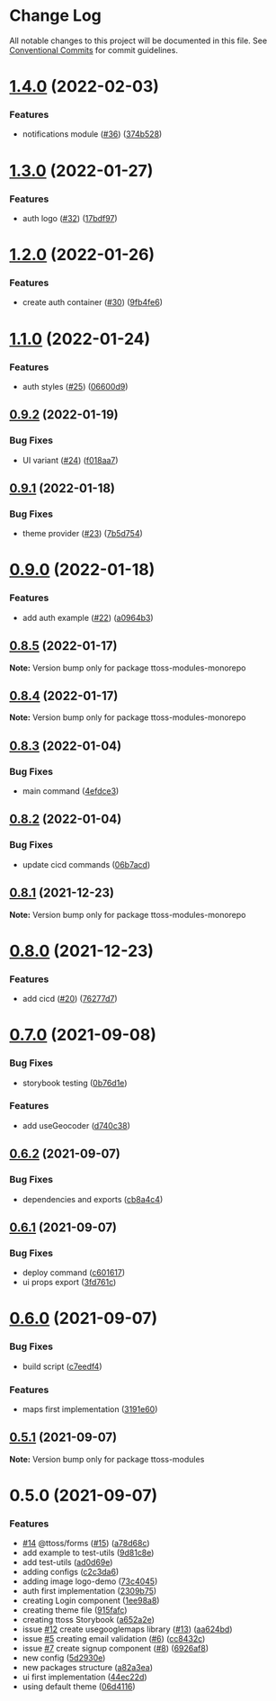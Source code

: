 # Change Log

All notable changes to this project will be documented in this file.
See [Conventional Commits](https://conventionalcommits.org) for commit guidelines.

# [1.4.0](https://github.com/ttoss/modules/compare/v1.3.0...v1.4.0) (2022-02-03)

### Features

- notifications module ([#36](https://github.com/ttoss/modules/issues/36)) ([374b528](https://github.com/ttoss/modules/commit/374b528e832bf7caee6fb742a8be7fdafbcbd297))

# [1.3.0](https://github.com/ttoss/modules/compare/v1.2.0...v1.3.0) (2022-01-27)

### Features

- auth logo ([#32](https://github.com/ttoss/modules/issues/32)) ([17bdf97](https://github.com/ttoss/modules/commit/17bdf978cc5f10c72452611c85778d6d75c3aa87))

# [1.2.0](https://github.com/ttoss/modules/compare/v1.1.0...v1.2.0) (2022-01-26)

### Features

- create auth container ([#30](https://github.com/ttoss/modules/issues/30)) ([9fb4fe6](https://github.com/ttoss/modules/commit/9fb4fe66fc2bdf8e116f2ebe7a94251655d0d06a))

# [1.1.0](https://github.com/ttoss/modules/compare/v0.9.2...v1.1.0) (2022-01-24)

### Features

- auth styles ([#25](https://github.com/ttoss/modules/issues/25)) ([06600d9](https://github.com/ttoss/modules/commit/06600d9ed24ec99ab563810edb3e7fbc99f58564))

## [0.9.2](https://github.com/ttoss/modules/compare/v0.9.1...v0.9.2) (2022-01-19)

### Bug Fixes

- UI variant ([#24](https://github.com/ttoss/modules/issues/24)) ([f018aa7](https://github.com/ttoss/modules/commit/f018aa7ed8b80b9787c88f096f060aedbed81957))

## [0.9.1](https://github.com/ttoss/modules/compare/v0.9.0...v0.9.1) (2022-01-18)

### Bug Fixes

- theme provider ([#23](https://github.com/ttoss/modules/issues/23)) ([7b5d754](https://github.com/ttoss/modules/commit/7b5d7542a7126954c55d67e7fb91c681a09e0996))

# [0.9.0](https://github.com/ttoss/modules/compare/v0.8.5...v0.9.0) (2022-01-18)

### Features

- add auth example ([#22](https://github.com/ttoss/modules/issues/22)) ([a0964b3](https://github.com/ttoss/modules/commit/a0964b3b62226c77e6deb603039ed8da47c20237))

## [0.8.5](https://github.com/ttoss/modules/compare/v0.8.4...v0.8.5) (2022-01-17)

**Note:** Version bump only for package ttoss-modules-monorepo

## [0.8.4](https://github.com/ttoss/modules/compare/v0.8.3...v0.8.4) (2022-01-17)

**Note:** Version bump only for package ttoss-modules-monorepo

## [0.8.3](https://github.com/ttoss/modules/compare/v0.8.2...v0.8.3) (2022-01-04)

### Bug Fixes

- main command ([4efdce3](https://github.com/ttoss/modules/commit/4efdce3341e432558f1bf757a40f50d6a76ca50f))

## [0.8.2](https://github.com/ttoss/modules/compare/v0.8.1...v0.8.2) (2022-01-04)

### Bug Fixes

- update cicd commands ([06b7acd](https://github.com/ttoss/modules/commit/06b7acde5a91cf4d77a75bc33997d377bbd64b3b))

## [0.8.1](https://github.com/ttoss/modules/compare/v0.8.0...v0.8.1) (2021-12-23)

**Note:** Version bump only for package ttoss-modules-monorepo

# [0.8.0](https://github.com/ttoss/modules/compare/v0.7.0...v0.8.0) (2021-12-23)

### Features

- add cicd ([#20](https://github.com/ttoss/modules/issues/20)) ([76277d7](https://github.com/ttoss/modules/commit/76277d7f0c5f0e01b33aa6864ab809768987eb9a))

# [0.7.0](https://github.com/ttoss/modules/compare/v0.6.2...v0.7.0) (2021-09-08)

### Bug Fixes

- storybook testing ([0b76d1e](https://github.com/ttoss/modules/commit/0b76d1e6b51c68325ede8322c8ba54cb8d85c325))

### Features

- add useGeocoder ([d740c38](https://github.com/ttoss/modules/commit/d740c38d38f38f724888fc544dfac09f86816efb))

## [0.6.2](https://github.com/ttoss/modules/compare/v0.6.1...v0.6.2) (2021-09-07)

### Bug Fixes

- dependencies and exports ([cb8a4c4](https://github.com/ttoss/modules/commit/cb8a4c40baacaf59c90a0468b0795aaa81c87935))

## [0.6.1](https://github.com/ttoss/modules/compare/v0.6.0...v0.6.1) (2021-09-07)

### Bug Fixes

- deploy command ([c601617](https://github.com/ttoss/modules/commit/c601617132b01d57b33934d509c44ee5788f5afe))
- ui props export ([3fd761c](https://github.com/ttoss/modules/commit/3fd761cf5e9c3081586a14b359195192a65874d0))

# [0.6.0](https://github.com/ttoss/modules/compare/v0.5.1...v0.6.0) (2021-09-07)

### Bug Fixes

- build script ([c7eedf4](https://github.com/ttoss/modules/commit/c7eedf4839238e290f4439eb47b5b22fc1126dfd))

### Features

- maps first implementation ([3191e60](https://github.com/ttoss/modules/commit/3191e609011d764586bb0e32664dc4d110413002))

## [0.5.1](https://github.com/ttoss/modules/compare/v0.5.0...v0.5.1) (2021-09-07)

**Note:** Version bump only for package ttoss-modules

# 0.5.0 (2021-09-07)

### Features

- [#14](https://github.com/ttoss/modules/issues/14) @ttoss/forms ([#15](https://github.com/ttoss/modules/issues/15)) ([a78d68c](https://github.com/ttoss/modules/commit/a78d68ca998929de0577316f1e5d8eeb13776874))
- add example to test-utils ([9d81c8e](https://github.com/ttoss/modules/commit/9d81c8ec8dfa3d6a23e645f9b26c1fcc95650417))
- add test-utils ([ad0d69e](https://github.com/ttoss/modules/commit/ad0d69e07acc82a2671389ba7691cffe846bd603))
- adding configs ([c2c3da6](https://github.com/ttoss/modules/commit/c2c3da6fe3af28510dc5f197e2d33b18908f85ec))
- adding image logo-demo ([73c4045](https://github.com/ttoss/modules/commit/73c40452042199d891642f3c83e337a80eda24cb))
- auth first implementation ([2309b75](https://github.com/ttoss/modules/commit/2309b7552b8e659254f334069999f04eaf3f57b0))
- creating Login component ([1ee98a8](https://github.com/ttoss/modules/commit/1ee98a81b1159c1bbe703398f9def9abab211dde))
- creating theme file ([915fafc](https://github.com/ttoss/modules/commit/915fafc46f88943106f2bfd90f3f69fd77cb2ca6))
- creating ttoss Storybook ([a652a2e](https://github.com/ttoss/modules/commit/a652a2ee473fba647a9dd32c1a90a35936a74107))
- issue [#12](https://github.com/ttoss/modules/issues/12) create usegooglemaps library ([#13](https://github.com/ttoss/modules/issues/13)) ([aa624bd](https://github.com/ttoss/modules/commit/aa624bdfc913597a34cf7bd366a28f90330b568d))
- issue [#5](https://github.com/ttoss/modules/issues/5) creating email validation ([#6](https://github.com/ttoss/modules/issues/6)) ([cc8432c](https://github.com/ttoss/modules/commit/cc8432ca9bfddae3c9dca0e33b3a5875a2548a07))
- issue [#7](https://github.com/ttoss/modules/issues/7) create signup component ([#8](https://github.com/ttoss/modules/issues/8)) ([6926af8](https://github.com/ttoss/modules/commit/6926af8bf36a2d4016e936970a5aa863d6a342ee))
- new config ([5d2930e](https://github.com/ttoss/modules/commit/5d2930eeaa3bc23b8c8e80b1db2231ad7107785e))
- new packages structure ([a82a3ea](https://github.com/ttoss/modules/commit/a82a3ea8ef5c6082528047734a4654a4ae322d39))
- ui first implementation ([44ec22d](https://github.com/ttoss/modules/commit/44ec22dff6a76e25f5bef0cde3735115460b972f))
- using default theme ([06d4116](https://github.com/ttoss/modules/commit/06d4116ac4fe2eff340fb129b03886a9dcf96aa0))
